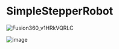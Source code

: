 # SimpleStepperRobot

![Fusion360_v1HRkVQRLC](https://github.com/user-attachments/assets/2b62cfe0-b46e-4006-b9ed-9c09325d36bb)

![image](https://github.com/user-attachments/assets/44eee79c-31b4-4311-98d8-aa62af4c9cb3)
